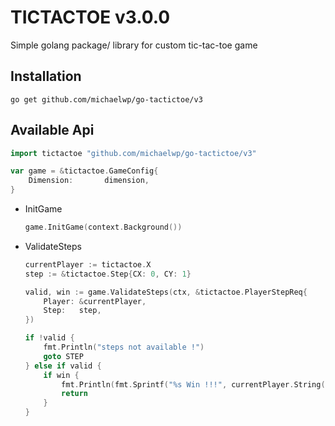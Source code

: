 # TICTACTOE v3.0.0

Simple golang package/ library for custom tic-tac-toe game

## Installation
```
go get github.com/michaelwp/go-tactictoe/v3
```

## Available Api

```go
import tictactoe "github.com/michaelwp/go-tactictoe/v3"

var game = &tictactoe.GameConfig{
    Dimension:       dimension,
}
```

- InitGame
  ```go
  game.InitGame(context.Background())
  ```

- ValidateSteps
  ```go
  currentPlayer := tictactoe.X
  step := &tictactoe.Step{CX: 0, CY: 1}

  valid, win := game.ValidateSteps(ctx, &tictactoe.PlayerStepReq{
      Player: &currentPlayer,
      Step:   step,
  })

  if !valid {
      fmt.Println("steps not available !")
      goto STEP
  } else if valid {
      if win {
          fmt.Println(fmt.Sprintf("%s Win !!!", currentPlayer.String()))
          return
      }
  }
  ```